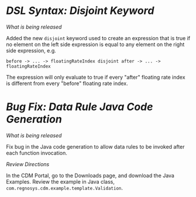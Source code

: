 # *DSL Syntax: Disjoint Keyword*

_What is being released_

Added the new `disjoint` keyword used to create an expression that is true if no element on the left side expression is equal to any element on the right side expression, e.g.

`before -> ... -> floatingRateIndex disjoint after -> ... -> floatingRateIndex`

The expression will only evaluate to true if every "after" floating rate index is different from every "before" floating rate index.

# *Bug Fix: Data Rule Java Code Generation*

_What is being released_

Fix bug in the Java code generation to allow data rules to be invoked after each function invocation.

_Review Directions_

In the CDM Portal, go to the Downloads page, and download the Java Examples. Review the example in Java class, `com.regnosys.cdm.example.template.Validation`.
